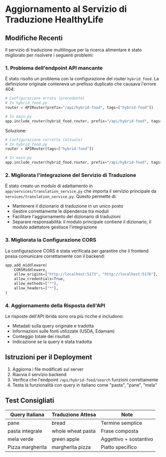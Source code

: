 # Aggiornamento al Servizio di Traduzione HealthyLife

## Modifiche Recenti

Il servizio di traduzione multilingue per la ricerca alimentare è stato migliorato per risolvere i seguenti problemi:

### 1. Problema dell'endpoint API mancante

È stato risolto un problema con la configurazione del router `hybrid_food`. La definizione originale conteneva un prefisso duplicato che causava l'errore 404:

```python
# Configurazione errata (precedente)
# In hybrid_food.py
router = APIRouter(prefix="/api/hybrid-food", tags=["hybrid-food"])

# In main.py
app.include_router(hybrid_food.router, prefix="/api/hybrid-food", tags=["hybrid-food"])
```

Soluzione:
```python
# Configurazione corretta (attuale)
# In hybrid_food.py
router = APIRouter(tags=["hybrid-food"])

# In main.py
app.include_router(hybrid_food.router, prefix="/api/hybrid-food", tags=["hybrid-food"])
```

### 2. Migliorata l'integrazione del Servizio di Traduzione

È stato creato un modulo di adattamento in `app/services/translation_service.py` che importa il servizio principale da `services/translation_service.py`. Questo permette di:

- Mantenere il dizionario di traduzione in un unico posto
- Gestire correttamente le dipendenze tra moduli
- Facilitare l'aggiornamento del dizionario di traduzioni
- Separare responsabilità: il modulo principale contiene il dizionario, il modulo adattatore gestisce l'integrazione

### 3. Migliorata la Configurazione CORS

La configurazione CORS è stata verificata per garantire che il frontend possa comunicare correttamente con il backend:

```python
app.add_middleware(
    CORSMiddleware,
    allow_origins=["http://localhost:5173", "http://localhost:5176"],
    allow_credentials=True,
    allow_methods=["*"],
    allow_headers=["*"],
)
```

### 4. Aggiornamento della Risposta dell'API

Le risposte dell'API ibrida sono ora più ricche e includono:

- Metadati sulla query originale e tradotta
- Informazioni sulle fonti utilizzate (USDA, Edamam)
- Conteggio totale dei risultati
- Indicazione se la query è stata tradotta

## Istruzioni per il Deployment

1. Aggiorna i file modificati sul server
2. Riavvia il servizio backend
3. Verifica che l'endpoint `/api/hybrid-food/search` funzioni correttamente
4. Testa la funzionalità con query in italiano come "pasta", "pane", "mela"

## Test Consigliati

| Query Italiana | Traduzione Attesa | Note |
|----------------|-------------------|------|
| pane           | bread             | Termine semplice |
| pasta integrale| whole wheat pasta | Frase composta |
| mela verde     | green apple       | Aggettivo + sostantivo |
| Pizza margherita | margherita pizza | Piatto specifico |
